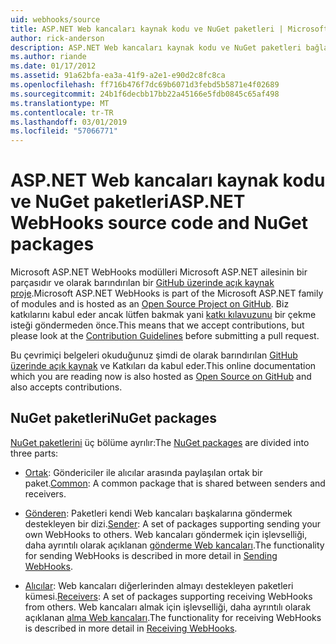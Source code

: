 ```yaml
---
uid: webhooks/source
title: ASP.NET Web kancaları kaynak kodu ve NuGet paketleri | Microsoft Docs
author: rick-anderson
description: ASP.NET Web kancaları kaynak kodu ve NuGet paketleri bağlantılar
ms.author: riande
ms.date: 01/17/2012
ms.assetid: 91a62bfa-ea3a-41f9-a2e1-e90d2c8fc8ca
ms.openlocfilehash: ff716b476f7dc69b6071d3febd5b5871e4f02689
ms.sourcegitcommit: 24b1f6decbb17bb22a45166e5fdb0845c65af498
ms.translationtype: MT
ms.contentlocale: tr-TR
ms.lasthandoff: 03/01/2019
ms.locfileid: "57066771"
---
```

# <a name="aspnet-webhooks-source-code-and-nuget-packages"></a><span data-ttu-id="401d0-103">ASP.NET Web kancaları kaynak kodu ve NuGet paketleri</span><span class="sxs-lookup"><span data-stu-id="401d0-103">ASP.NET WebHooks source code and NuGet packages</span></span>

<span data-ttu-id="401d0-104">Microsoft ASP.NET WebHooks modülleri Microsoft ASP.NET ailesinin bir parçasıdır ve olarak barındırılan bir [GitHub üzerinde açık kaynak proje](https://github.com/aspnet/WebHooks).</span><span class="sxs-lookup"><span data-stu-id="401d0-104">Microsoft ASP.NET WebHooks is part of the Microsoft ASP.NET family of modules and is hosted as an [Open Source Project on GitHub](https://github.com/aspnet/WebHooks).</span></span> <span data-ttu-id="401d0-105">Biz katkılarını kabul eder ancak lütfen bakmak yani [katkı kılavuzunu](https://github.com/aspnet/Home/blob/master/CONTRIBUTING.md) bir çekme isteği göndermeden önce.</span><span class="sxs-lookup"><span data-stu-id="401d0-105">This means that we accept contributions, but please look at the [Contribution Guidelines](https://github.com/aspnet/Home/blob/master/CONTRIBUTING.md) before submitting a pull request.</span></span>

<span data-ttu-id="401d0-106">Bu çevrimiçi belgeleri okuduğunuz şimdi de olarak barındırılan [GitHub üzerinde açık kaynak](http://docs.asp.net/en/latest/contribute/style-guide.html#style-guide) ve Katkıları da kabul eder.</span><span class="sxs-lookup"><span data-stu-id="401d0-106">This online documentation which you are reading now is also hosted as [Open Source on GitHub](http://docs.asp.net/en/latest/contribute/style-guide.html#style-guide) and also accepts contributions.</span></span>

## <a name="nuget-packages"></a><span data-ttu-id="401d0-107">NuGet paketleri</span><span class="sxs-lookup"><span data-stu-id="401d0-107">NuGet packages</span></span>

<span data-ttu-id="401d0-108">[NuGet paketlerini](https://nuget.org/packages?q=Microsoft.AspNet.WebHooks) üç bölüme ayrılır:</span><span class="sxs-lookup"><span data-stu-id="401d0-108">The [NuGet packages](https://nuget.org/packages?q=Microsoft.AspNet.WebHooks) are divided into three parts:</span></span>

* <span data-ttu-id="401d0-109">[Ortak](https://www.nuget.org/packages?q=Microsoft.AspNet.WebHooks.Common): Göndericiler ile alıcılar arasında paylaşılan ortak bir paket.</span><span class="sxs-lookup"><span data-stu-id="401d0-109">[Common](https://www.nuget.org/packages?q=Microsoft.AspNet.WebHooks.Common): A common package that is shared between senders and receivers.</span></span>

* <span data-ttu-id="401d0-110">[Gönderen](https://www.nuget.org/packages?q=Microsoft.AspNet.WebHooks.Custom): Paketleri kendi Web kancaları başkalarına göndermek destekleyen bir dizi.</span><span class="sxs-lookup"><span data-stu-id="401d0-110">[Sender](https://www.nuget.org/packages?q=Microsoft.AspNet.WebHooks.Custom): A set of packages supporting sending your own WebHooks to others.</span></span> <span data-ttu-id="401d0-111">Web kancaları göndermek için işlevselliği, daha ayrıntılı olarak açıklanan [gönderme Web kancaları](sending/index.md).</span><span class="sxs-lookup"><span data-stu-id="401d0-111">The functionality for sending WebHooks is described in more detail in [Sending WebHooks](sending/index.md).</span></span>

* <span data-ttu-id="401d0-112">[Alıcılar](https://www.nuget.org/packages?q=Microsoft.AspNet.WebHooks.Receivers): Web kancaları diğerlerinden almayı destekleyen paketleri kümesi.</span><span class="sxs-lookup"><span data-stu-id="401d0-112">[Receivers](https://www.nuget.org/packages?q=Microsoft.AspNet.WebHooks.Receivers): A set of packages supporting receiving WebHooks from others.</span></span> <span data-ttu-id="401d0-113">Web kancaları almak için işlevselliği, daha ayrıntılı olarak açıklanan [alma Web kancaları](receiving/index.md).</span><span class="sxs-lookup"><span data-stu-id="401d0-113">The functionality for receiving WebHooks is described in more detail in [Receiving WebHooks](receiving/index.md).</span></span>
